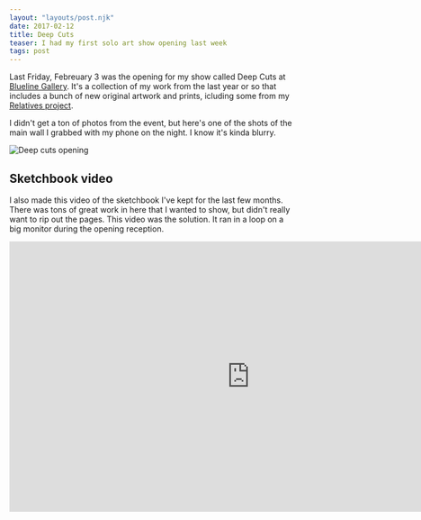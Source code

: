 ```yaml
---
layout: "layouts/post.njk"
date: 2017-02-12
title: Deep Cuts
teaser: I had my first solo art show opening last week
tags: post
---
```

Last Friday, Febreuary 3 was the opening for my show called Deep Cuts at [Blueline Gallery](http://thisisblueline.com/). It's a collection of my work from the last year or so that includes a bunch of new original artwork and prints, icluding some from my [Relatives project](http://relatives.levimcg.com/).

I didn't get a ton of photos from the event, but here's one of the shots of the main wall I grabbed with my phone on the night. I know it's kinda blurry.

![Deep cuts opening](https://s3.amazonaws.com/static.levimcg.com/notes/deep-cuts/deep-cuts-opening.jpg)

## Sketchbook video

I also made this video of the sketchbook I've kept for the last few months. There was tons of great work in here that I wanted to show, but didn't really want to rip out the pages. This video was the solution. It ran in a loop on a big monitor during the opening reception.

<iframe width="853" height="480" src="https://www.youtube.com/embed/VjveggFpDTI" frameborder="0" allowfullscreen></iframe>
